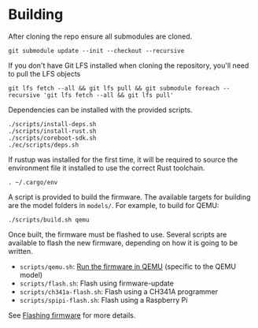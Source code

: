 # Building

After cloning the repo ensure all submodules are cloned.

```
git submodule update --init --checkout --recursive
```

If you don't have Git LFS installed when cloning the repository, you'll need to pull the LFS objects

```
git lfs fetch --all && git lfs pull && git submodule foreach --recursive 'git lfs fetch --all && git lfs pull'
```

Dependencies can be installed with the provided scripts.

```
./scripts/install-deps.sh
./scripts/install-rust.sh
./scripts/coreboot-sdk.sh
./ec/scripts/deps.sh
```

If rustup was installed for the first time, it will be required to source the
environment file it installed to use the correct Rust toolchain.

```
. ~/.cargo/env
```

A script is provided to build the firmware. The available targets for building
are the model folders in `models/`. For example, to build for QEMU:

```
./scripts/build.sh qemu
```

Once built, the firmware must be flashed to use. Several scripts are available
to flash the new firmware, depending on how it is going to be written.

- `scripts/qemu.sh`: [Run the firmware in QEMU](./debugging.md#using-qemu) (specific to the QEMU model)
- `scripts/flash.sh`: Flash using firmware-update
- `scripts/ch341a-flash.sh`: Flash using a CH341A programmer
- `scripts/spipi-flash.sh`: Flash using a Raspberry Pi

See [Flashing firmware](./flashing.md) for more details.
